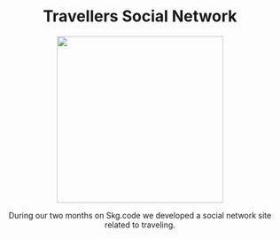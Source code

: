 <h1 align="center" href="https://skgcode-travellers.com">Travellers Social Network</h1>
<p align="center">
  <img align="center" src="https://skgcode-travellers.com/static/images/final_logo.png" width="300" />
</p>
<p align="center">
  During our two months on Skg.code we developed a social network site related to traveling.
</p>
